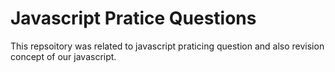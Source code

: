# Javascript Pratice Questions 
This repsoitory was related to javascript praticing question and also revision concept of our javascript.